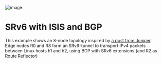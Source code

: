 ![image](https://user-images.githubusercontent.com/2031627/149630377-12daa5ac-1c78-43af-90d8-b054e479462e.png)

# SRv6 with ISIS and BGP

This example shows an 8-node topology inspired by [a post from Juniper](https://www.juniper.net/documentation/us/en/software/junos/is-is/topics/example/isis-configuring-srv6-network-programming.html).
Edge nodes R0 and R8 form an SRv6-tunnel to transport IPv4 packets between Linux hosts h1 and h2, using BGP with SRv6 extensions (and R2 as Route Reflector)

